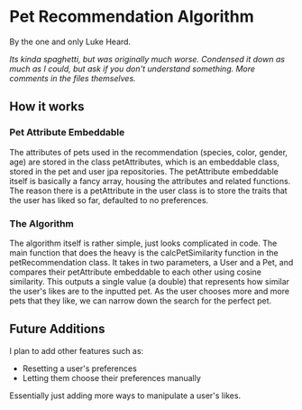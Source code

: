 # Pet Recommendation Algorithm
By the one and only Luke Heard.

*Its kinda spaghetti, but was originally much worse. Condensed it down as much as I could,
but ask if you don't understand something. More comments in the files themselves.*

## How it works

### Pet Attribute Embeddable
The attributes of pets used in the recommendation (species, color, gender, age) are stored in the class petAttributes,
which is an embeddable class, stored in the pet and user jpa repositories.
The petAttribute embeddable itself is basically a fancy array, housing the attributes and related functions.
The reason there is a petAttribute in the user
class is to store the traits that the user has liked so far, defaulted to no preferences.  

### The Algorithm

The algorithm itself is rather simple, just looks complicated in code. The main function that does the heavy is
the calcPetSimilarity function in the petRecommendation class. It takes in two parameters, a User and a Pet,
and compares their petAttribute embeddable to each other using cosine similarity. This outputs a single value (a double)
that represents how similar the user's likes are to the inputted pet. As the user chooses more and more pets that they like,
we can narrow down the search for the perfect pet.

## Future Additions

I plan to add other features such as:
- Resetting a user's preferences
- Letting them choose their preferences manually

Essentially just adding more ways to manipulate a user's likes.

